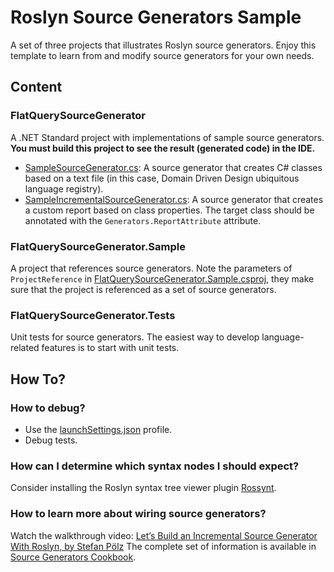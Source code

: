 # Roslyn Source Generators Sample

A set of three projects that illustrates Roslyn source generators. Enjoy this template to learn from and modify source generators for your own needs.

## Content
### FlatQuerySourceGenerator
A .NET Standard project with implementations of sample source generators.
**You must build this project to see the result (generated code) in the IDE.**

- [SampleSourceGenerator.cs](SampleSourceGenerator.cs): A source generator that creates C# classes based on a text file (in this case, Domain Driven Design ubiquitous language registry).
- [SampleIncrementalSourceGenerator.cs](SampleIncrementalSourceGenerator.cs): A source generator that creates a custom report based on class properties. The target class should be annotated with the `Generators.ReportAttribute` attribute.

### FlatQuerySourceGenerator.Sample
A project that references source generators. Note the parameters of `ProjectReference` in [FlatQuerySourceGenerator.Sample.csproj](../FlatQuerySourceGenerator.Sample/FlatQuerySourceGenerator.Sample.csproj), they make sure that the project is referenced as a set of source generators. 

### FlatQuerySourceGenerator.Tests
Unit tests for source generators. The easiest way to develop language-related features is to start with unit tests.

## How To?
### How to debug?
- Use the [launchSettings.json](Properties/launchSettings.json) profile.
- Debug tests.

### How can I determine which syntax nodes I should expect?
Consider installing the Roslyn syntax tree viewer plugin [Rossynt](https://plugins.jetbrains.com/plugin/16902-rossynt/).

### How to learn more about wiring source generators?
Watch the walkthrough video: [Let’s Build an Incremental Source Generator With Roslyn, by Stefan Pölz](https://youtu.be/azJm_Y2nbAI)
The complete set of information is available in [Source Generators Cookbook](https://github.com/dotnet/roslyn/blob/main/docs/features/source-generators.cookbook.md).